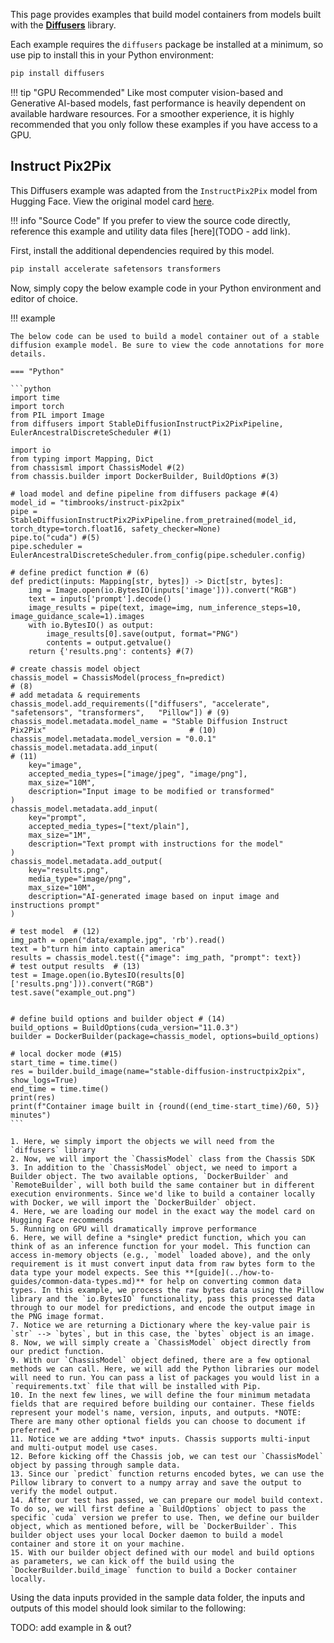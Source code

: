 
This page provides examples that build model containers from models built with the **[Diffusers](https://huggingface.co/docs/diffusers/index)** library.

Each example requires the `diffusers` package be installed at a minimum, so use pip to install this in your Python environment:

```bash
pip install diffusers
```

!!! tip "GPU Recommended"
    Like most computer vision-based and Generative AI-based models, fast performance is heavily dependent on available hardware resources. For a smoother experience, it is highly recommended that you only follow these examples if you have access to a GPU. 


## Instruct Pix2Pix

This Diffusers example was adapted from the `InstructPix2Pix` model from Hugging Face. View the original model card [here](https://huggingface.co/timbrooks/instruct-pix2pix).

!!! info "Source Code"
    If you prefer to view the source code directly, reference this example and utility data files [here](TODO - add link).

First, install the additional dependencies required by this model.

```bash
pip install accelerate safetensors transformers
```

Now, simply copy the below example code in your Python environment and editor of choice. 

!!! example

    The below code can be used to build a model container out of a stable diffusion example model. Be sure to view the code annotations for more details.

    === "Python"

    ```python
    import time
    import torch
    from PIL import Image
    from diffusers import StableDiffusionInstructPix2PixPipeline, EulerAncestralDiscreteScheduler #(1)

    import io
    from typing import Mapping, Dict
    from chassisml import ChassisModel #(2)
    from chassis.builder import DockerBuilder, BuildOptions #(3)

    # load model and define pipeline from diffusers package #(4)
    model_id = "timbrooks/instruct-pix2pix"
    pipe = StableDiffusionInstructPix2PixPipeline.from_pretrained(model_id, torch_dtype=torch.float16, safety_checker=None)
    pipe.to("cuda") #(5)
    pipe.scheduler = EulerAncestralDiscreteScheduler.from_config(pipe.scheduler.config)

    # define predict function # (6)
    def predict(inputs: Mapping[str, bytes]) -> Dict[str, bytes]:
        img = Image.open(io.BytesIO(inputs['image'])).convert("RGB")
        text = inputs['prompt'].decode()
        image_results = pipe(text, image=img, num_inference_steps=10, image_guidance_scale=1).images
        with io.BytesIO() as output:
            image_results[0].save(output, format="PNG")
            contents = output.getvalue()
        return {'results.png': contents} #(7)

    # create chassis model object
    chassis_model = ChassisModel(process_fn=predict)                                                       # (8)
    # add metadata & requirements
    chassis_model.add_requirements(["diffusers", "accelerate", "safetensors", "transformers",   "Pillow"]) # (9)
    chassis_model.metadata.model_name = "Stable Diffusion Instruct Pix2Pix"                                # (10)
    chassis_model.metadata.model_version = "0.0.1"
    chassis_model.metadata.add_input(                                                                      # (11)
        key="image",
        accepted_media_types=["image/jpeg", "image/png"],
        max_size="10M",
        description="Input image to be modified or transformed"
    )
    chassis_model.metadata.add_input(
        key="prompt",
        accepted_media_types=["text/plain"],
        max_size="1M",
        description="Text prompt with instructions for the model"
    )
    chassis_model.metadata.add_output(
        key="results.png",
        media_type="image/png",
        max_size="10M",
        description="AI-generated image based on input image and instructions prompt"
    )

    # test model  # (12)
    img_path = open("data/example.jpg", 'rb').read()
    text = b"turn him into captain america"
    results = chassis_model.test({"image": img_path, "prompt": text})
    # test output results  # (13)
    test = Image.open(io.BytesIO(results[0]['results.png'])).convert("RGB")
    test.save("example_out.png")


    # define build options and builder object # (14)
    build_options = BuildOptions(cuda_version="11.0.3")
    builder = DockerBuilder(package=chassis_model, options=build_options)

    # local docker mode (#15)
    start_time = time.time()
    res = builder.build_image(name="stable-diffusion-instructpix2pix", show_logs=True)
    end_time = time.time()
    print(res)
    print(f"Container image built in {round((end_time-start_time)/60, 5)} minutes")    
    ```

    1. Here, we simply import the objects we will need from the `diffusers` library
    2. Now, we will import the `ChassisModel` class from the Chassis SDK
    3. In addition to the `ChassisModel` object, we need to import a Builder object. The two available options, `DockerBuilder` and `RemoteBuilder`, will both build the same container but in different execution environments. Since we'd like to build a container locally with Docker, we will import the `DockerBuilder` object.     
    4. Here, we are loading our model in the exact way the model card on Hugging Face recommends
    5. Running on GPU will dramatically improve performance
    6. Here, we will define a *single* predict function, which you can think of as an inference function for your model. This function can access in-memory objects (e.g., `model` loaded above), and the only requirement is it must convert input data from raw bytes form to the data type your model expects. See this **[guide](../how-to-guides/common-data-types.md)** for help on converting common data types. In this example, we process the raw bytes data using the Pillow library and the `io.BytesIO` functionality, pass this processed data through to our model for predictions, and encode the output image in the PNG image format.
    7. Notice we are returning a Dictionary where the key-value pair is `str` --> `bytes`, but in this case, the `bytes` object is an image.
    8. Now, we will simply create a `ChassisModel` object directly from our predict function.
    9. With our `ChassisModel` object defined, there are a few optional methods we can call. Here, we will add the Python libraries our model will need to run. You can pass a list of packages you would list in a `requirements.txt` file that will be installed with Pip.
    10. In the next few lines, we will define the four minimum metadata fields that are required before building our container. These fields represent your model's name, version, inputs, and outputs. *NOTE: There are many other optional fields you can choose to document if preferred.* 
    11. Notice we are adding *two* inputs. Chassis supports multi-input and multi-output model use cases.
    12. Before kicking off the Chassis job, we can test our `ChassisModel` object by passing through sample data.
    13. Since our `predict` function returns encoded bytes, we can use the Pillow library to convert to a numpy array and save the output to verify the model output. 
    14. After our test has passed, we can prepare our model build context. To do so, we will first define a `BuildOptions` object to pass the specific `cuda` version we prefer to use. Then, we define our builder object, which as mentioned before, will be `DockerBuilder`. This builder object uses your local Docker daemon to build a model container and store it on your machine.
    15. With our builder object defined with our model and build options as parameters, we can kick off the build using the `DockerBuilder.build_image` function to build a Docker container locally.

Using the data inputs provided in the sample data folder, the inputs and outputs of this model should look similar to the following:

TODO: add example in & out?